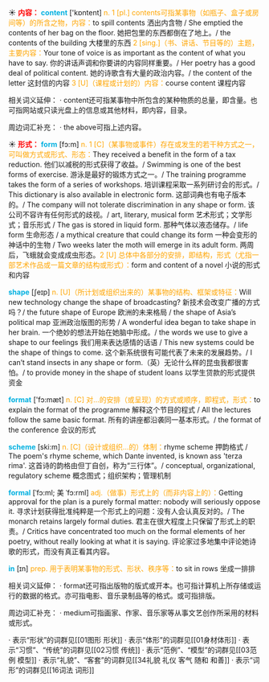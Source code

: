 ☀ <font color="red">**内容：**</font>
<font color="sky blue">**content**</font> ['kɒntent] 
<font color="orange">n. 1 [pl.] contents可指某事物（如瓶子、盒子或房间等）的所含之物，内容：</font>to spill contents 洒出内含物 / She emptied the contents of her bag on the floor. 她把包里的东西都倒在了地上。/ the contents of the building 大楼里的东西 <font color="orange">2 [sing.]（书、讲话、节目等的）主题，主要内容：</font>Your tone of voice is as important as the content of what you have to say. 你的讲话声调和你要讲的内容同样重要。/ Her poetry has a good deal of political content. 她的诗歌含有大量的政治内容。/ the content of the letter 这封信的内容 <font color="orange">3 [U]（课程或计划的）内容：</font>course content 课程内容

相关词义延伸：
· content还可指某事物中所包含的某种物质的总量，即含量。也可指网站或只读光盘上的信息或其他材料，即内容，目录。

周边词汇补充：
· the above可指上述内容。

☀ <font color="red">**形式：**</font>
<font color="sky blue">**form**</font> [fɔ:m] 
<font color="orange">n. 1 [C]（某事物或事件）存在或发生的若干种方式之一，可叫做方式或形式、形态：</font>They received a benefit in the form of a tax reduction. 他们以减税的形式获得了收益。/ Swimming is one of the best forms of exercise. 游泳是最好的锻炼方式之一。/ The training programme takes the form of a series of workshops. 培训课程采取一系列研讨会的形式。/ This dictionary is also available in electronic form. 这部词典也有电子版本的。/ The company will not tolerate discrimination in any shape or form. 该公司不容许有任何形式的歧视。/ art, literary, musical form 艺术形式；文学形式；音乐形式 / The gas is stored in liquid form. 那种气体以液态储存。/ life form 生命形态 / a mythical creature that could change its form 一种会变形的神话中的生物 / Two weeks later the moth will emerge in its adult form. 两周后，飞蛾就会变成成虫形态。<font color="orange">2 [U] 总体中各部分的安排，即结构，形式（尤指一部艺术作品或一篇文章的结构或形式）：</font>form and content of a novel 小说的形式和内容

<font color="sky blue">**shape**</font> [ʃeɪp] 
<font color="orange">n. [U]（所计划或组织出来的）某事物的结构、框架或特征：</font>Will new technology change the shape of broadcasting? 新技术会改变广播的方式吗？/ the future shape of Europe 欧洲的未来格局 / the shape of Asia’s political map 亚洲政治版图的形势 / A wonderful idea began to take shape in her brain. 一个绝妙的想法开始在她脑中形成。/ the words we use to give a shape to our feelings 我们用来表达感情的话语 / This new systems could be the shape of things to come. 这个新系统很有可能代表了未来的发展趋势。/ I can’t stand insects in any shape or form.（英）无论什么样的昆虫我都很害怕。/ to provide money in the shape of student loans 以学生贷款的形式提供资金

<font color="sky blue">**format**</font> ['fɔ:mæt] 
<font color="orange">n. [C] 对…的安排（或呈现）的方式或顺序，即程式，形式：</font>to explain the format of the programme 解释这个节目的程式 / All the lectures follow the same basic format. 所有的讲座都沿袭同一基本形式。/ the format of the conference 会议的形式
            
<font color="sky blue">**scheme**</font> [ski:m]
<font color="orange">n. [C]（设计或组织…的）体制：</font>rhyme scheme 押韵格式 / The poem's rhyme scheme, which Dante invented, is known ass 'terza rima'. 这首诗的韵格由但丁自创，称为“三行体”。/ conceptual, organizational, regulatory scheme 概念图式；组织架构；管理机制          

<font color="sky blue">**formal**</font> [ˈfɔ:ml; 美 ˈfɔ:rml]
<font color="orange">adj.（做事）形式上的（而非内容上的）：</font>Getting approval for the plan is a purely formal matter: nobody will seriously oppose it. 寻求计划获得批准纯粹是一个形式上的问题：没有人会认真反对的。/ The monarch retains largely formal duties. 君主在很大程度上只保留了形式上的职责。/ Critics have concentrated too much on the formal elements of her poetry, without really looking at what it is saying. 评论家过多地集中评论她诗歌的形式，而没有真正看其内容。

<font color="sky blue">**in**</font> [ɪn] 
<font color="orange">prep. 用于表明某事物的形式、形状、秩序等：</font>to sit in rows 坐成一排排

相关词义延伸：
· format还可指出版物的版式或开本。也可指计算机上所存储或运行的数据的格式。亦可指电影、音乐录制品等的格式。或可指排版。

周边词汇补充：
· medium可指画家、作家、音乐家等从事文艺创作所采用的材料或形式。

· 表示“形状”的词群见[[01图形 形状]]
· 表示“体形”的词群见[[01身材体形]]
· 表示“习惯”、“传统”的词群见[[02习惯 传统]]
· 表示“范例”、“模型”的词群见[[03范例 模型]]
· 表示“礼貌”、“客套”的词群见[[34礼貌 礼仪 客气 随和 和善]]
· 表示“词形”的词群见[[16词法 词形]]
